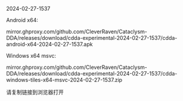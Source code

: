 2024-02-27-1537

Android x64:

mirror.ghproxy.com/github.com/CleverRaven/Cataclysm-DDA/releases/download/cdda-experimental-2024-02-27-1537/cdda-android-x64-2024-02-27-1537.apk

Windows x64 msvc:

mirror.ghproxy.com/github.com/CleverRaven/Cataclysm-DDA/releases/download/cdda-experimental-2024-02-27-1537/cdda-windows-tiles-x64-msvc-2024-02-27-1537.zip

请复制链接到浏览器打开

